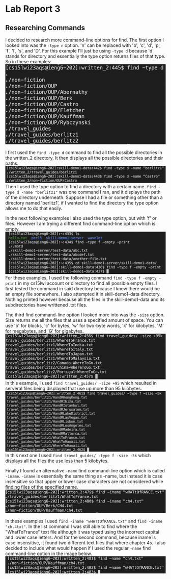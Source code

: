 # Lab Report 3
## Researching Commands
I decided to research more command-line options for find. The first option I looked into was the `-type n` option. 'n' can be replaced with 'b', 'c', 'd', 'p', 'f', 'l', 's', and 'D'. For this example I'll just be using `-type d` because 'd' stands for directory and essentially the type option returns files of that type. So in these examples:
![Image](1stTypeOption.png)

I first used the `find -type d` command to find all the possible directories in the written_2 directory. It then displays all the possible directories and their paths.
![Image](2ndTypeOption.png)
Then I used the type option to find a directory with a certain name. `find -type d -name "berlitz1"` was one command I ran, and it displays the path of the directory underneath. Suppose I had a file or something other than a directory named 'berlitz1', if I wanted to find the directory the type option allows me to do that easily.

In the next following examples I also used the type option, but with 'f' or files. However I am trying a different find command-line option which is empty.
![Image](2EmptyOptions.png)
For these examples, I used the following command `find -type f -empty -print` in my cs15lwi account or directory to find all possible empty files. I first tested the command in said directory because I knew there would be an empty file somewhere. I also attempted it in skill-demo1-data directory. Nothing printed however because all the files in the skill-demo1-data and its subdirectories have writtened .txt files.

The third find command-line option I looked more into was the `-size` option. Size returns me all the files that uses a specified amount of space. You can use 'b' for blocks, 'c' for bytes, 'w' for two-byte words, 'k' for kilobytes, 'M' for megabytes, and 'G' for gigabytes.
![Image](1stSizeOption.png)
In this example, I used `find travel_guides/ -size +95` which resulted in serveral files being displayed that use up more than 95 kilobytes.
![Image](2ndSizeOption.png)
In this next one I used `find travel_guides/ -type f -size -5k` which displays all the files the use less than 5 kilobytes.

Finally I found an alternative `-name` find command-line option which is called `-iname`. `-iname` is essentially the same thing as -name, but instead it is case insensitive so that upper or lower case characters are not considered while finding files of the specified name.
![Image](2inameOptions.png)

In these examples I used `find -iname "wHATtOfRANCE.txt"` and `find -iname "ch.4txt"`. In the list command I was still able to find where the "WhatToFrance" text file although it was typed using the incorrect capital and lower case letters. And for the second command, because iname is case insensitive, it found two different text files that where chapter 4s. I also decided to include what would happen if I used the regular `-name` find command-line option in the image below.
![Image](RegularNameOptions.png)
